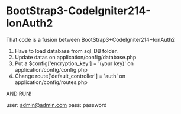 BootStrap3-CodeIgniter214-IonAuth2
==================================

That code is a fusion between BootStrap3+CodeIgniter214+IonAuth2

1. Have to load database from sql_DB folder.
2. Update datas on application/config/database.php
3. Put a $config['encryption_key'] = '(your key)' on application/config/config.php
4. Change route['default_controller'] = 'auth' on application/config/routes.php

AND RUN!

user: admin@admin.com
pass: password
